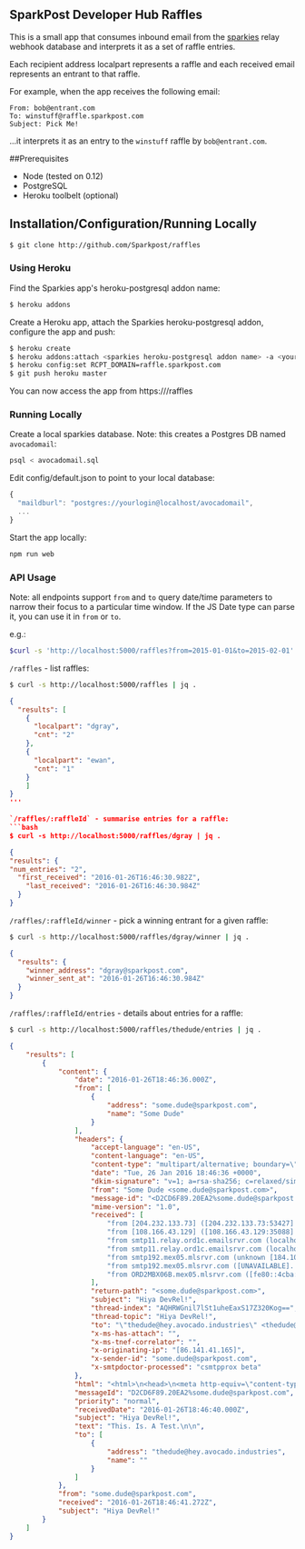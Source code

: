 ## SparkPost Developer Hub Raffles

This is a small app that consumes inbound email from the [sparkies](http://github/com/Sparkpost/sparkies) relay webhook database and interprets it as a set of raffle entries.

Each recipient address localpart represents a raffle and each received email represents an entrant to that raffle.

For example, when the app receives the following email:

```
From: bob@entrant.com
To: winstuff@raffle.sparkpost.com
Subject: Pick Me!
```

...it interprets it as an entry to the `winstuff` raffle by `bob@entrant.com`.

##Prerequisites
- Node (tested on 0.12)
- PostgreSQL
- Heroku toolbelt (optional)

## Installation/Configuration/Running Locally

```bash
$ git clone http://github.com/Sparkpost/raffles
```

### Using Heroku

Find the Sparkies app's heroku-postgresql addon name:

```bash
$ heroku addons
```

Create a Heroku app, attach the Sparkies heroku-postgresql addon, configure the app and push:
```bash
$ heroku create
$ heroku addons:attach <sparkies heroku-postgresql addon name> -a <your app name> --as WEBHOOK_CONSUMER_DB
$ heroku config:set RCPT_DOMAIN=raffle.sparkpost.com
$ git push heroku master
```

You can now access the app from https://<your-app-domain>/raffles

### Running Locally

Create a local sparkies database.  Note: this creates a Postgres DB named `avocadomail`:
```bash
psql < avocadomail.sql
```

Edit config/default.json to point to your local database:
```javascript
{
  "maildburl": "postgres://yourlogin@localhost/avocadomail",
  ...
}
```

Start the app locally:
```bash
npm run web
```

### API Usage
Note: all endpoints support `from` and `to` query date/time parameters to narrow their focus to a particular time window.
If the JS Date type can parse it, you can use it in `from` or `to`.

e.g.:

```bash
$curl -s 'http://localhost:5000/raffles?from=2015-01-01&to=2015-02-01' | jq .
```

`/raffles` - list raffles:
```bash
$ curl -s http://localhost:5000/raffles | jq .
```
```json
{
  "results": [
    {
      "localpart": "dgray",
      "cnt": "2"
    },
    {
      "localpart": "ewan",
      "cnt": "1"
    }
    ]
}
'''

`/raffles/:raffleId` - summarise entries for a raffle:
```bash
$ curl -s http://localhost:5000/raffles/dgray | jq .
```
```json
{
"results": {
"num_entries": "2",
  "first_received": "2016-01-26T16:46:30.982Z",
    "last_received": "2016-01-26T16:46:30.984Z"
  }
}
```

`/raffles/:raffleId/winner` - pick a winning entrant for a given raffle:
```bash
$ curl -s http://localhost:5000/raffles/dgray/winner | jq .
```
```json
{
  "results": {
    "winner_address": "dgray@sparkpost.com",
    "winner_sent_at": "2016-01-26T16:46:30.984Z"
  }
}
```

`/raffles/:raffleId/entries` - details about entries for a raffle:
```bash
$ curl -s http://localhost:5000/raffles/thedude/entries | jq .
```
```json
{
    "results": [
        {
            "content": {
                "date": "2016-01-26T18:46:36.000Z",
                "from": [
                    {
                        "address": "some.dude@sparkpost.com",
                        "name": "Some Dude"
                    }
                ],
                "headers": {
                    "accept-language": "en-US",
                    "content-language": "en-US",
                    "content-type": "multipart/alternative; boundary=\"_000_D2CD6F8920EA2somedudesparkpostcom_\"",
                    "date": "Tue, 26 Jan 2016 18:46:36 +0000",
                    "dkim-signature": "v=1; a=rsa-sha256; c=relaxed/simple; d=sparkpost.com; s=dkim1024; t=1453833998; bh=skhPF1DbeM5zGroj96RyrZ5fgdqbVDMk0cnZMUWQQvU=; h=From:To:Subject:Date:Message-ID; b=W9/6+9E3F0y9oXKrWLb/dbao+AyY77DXs1AxPgn61leURRxxoEgIM4L8O4qHqYApm DnY+fcjIozp90fe6rEd5RYA7saQoICYkCZpO+OJeYkdS5xNukUTFFS7ZwxGqaKYg0m JmUwI7Utnr5FRTUQUsod56YqhVvYaCFFgWGuXHL8=",
                    "from": "Some Dude <some.dude@sparkpost.com>",
                    "message-id": "<D2CD6F89.20EA2%some.dude@sparkpost.com>",
                    "mime-version": "1.0",
                    "received": [
                        "from [204.232.133.73] ([204.232.133.73:53427] helo=a.mx.messagesystems.com) by momentum3.platform1.us-west-2.aws.cl.messagesystems.com (envelope-from <some.dude@sparkpost.com>) (ecelerity 4.2.10.52432 r(Core:4.2.10.0)) with ESMTP id 3B/58-07606-01FB7A65; Tue, 26 Jan 2016 18:46:40 +0000",
                        "from [108.166.43.129] ([108.166.43.129:35088] helo=smtp11.relay.ord1c.emailsrvr.com) by b.mx.messagesystems.com (envelope-from <some.dude@sparkpost.com>) (ecelerity 3.6.0.39694 r(Platform:3.6.0.0)) with ESMTP id C5/B2-28631-E0FB7A65; Tue, 26 Jan 2016 13:46:38 -0500",
                        "from smtp11.relay.ord1c.emailsrvr.com (localhost.localdomain [127.0.0.1]) by smtp11.relay.ord1c.emailsrvr.com (SMTP Server) with ESMTP id 9EBB32804D8 for <thedude@hey.avocado.industries>; Tue, 26 Jan 2016 13:46:38 -0500 (EST)",
                        "from smtp11.relay.ord1c.emailsrvr.com (localhost.localdomain [127.0.0.1]) by smtp11.relay.ord1c.emailsrvr.com (SMTP Server) with ESMTP id 755A528041F for <thedude@hey.avocado.industries>; Tue, 26 Jan 2016 13:46:38 -0500 (EST)",
                        "from smtp192.mex05.mlsrvr.com (unknown [184.106.31.85]) by smtp11.relay.ord1c.emailsrvr.com (SMTP Server) with ESMTPS id 426212804DE for <thedude@hey.avocado.industries>; Tue, 26 Jan 2016 13:46:38 -0500 (EST)",
                        "from smtp192.mex05.mlsrvr.com ([UNAVAILABLE]. [184.106.31.85]) (using TLSv1 with cipher AES256-SHA) by 0.0.0.0:25 (trex/5.5.4); Tue, 26 Jan 2016 13:46:38 -0500",
                        "from ORD2MBX06B.mex05.mlsrvr.com ([fe80::4cba:20ff:fe52:4153]) by ORD2HUB07.mex05.mlsrvr.com ([fe80::d6ae:52ff:fe7f:66a7%15]) with mapi id 14.03.0235.001; Tue, 26 Jan 2016 12:46:37 -0600"
                    ],
                    "return-path": "<some.dude@sparkpost.com>",
                    "subject": "Hiya DevRel!",
                    "thread-index": "AQHRWGnil7lSt1uheEaxS17Z320Kog==",
                    "thread-topic": "Hiya DevRel!",
                    "to": "\"thedude@hey.avocado.industries\" <thedude@hey.avocado.industries>",
                    "x-ms-has-attach": "",
                    "x-ms-tnef-correlator": "",
                    "x-originating-ip": "[86.141.41.165]",
                    "x-sender-id": "some.dude@sparkpost.com",
                    "x-smtpdoctor-processed": "csmtpprox beta"
                },
                "html": "<html>\n<head>\n<meta http-equiv=\"content-type\" content=\"text/html; charset=utf-8\" />\n</head>\n<body style=\"word-wrap: break-word; -webkit-nbsp-mode: space; -webkit-line-break: after-white-space; color: rgb(0, 0, 0); font-size: 14px; font-family: Calibri, sans-serif;\">\n<div>This. Is. A Test.</div>\n<div><br>\n</div>\n</body>\n</html>\n",
                "messageId": "D2CD6F89.20EA2%some.dude@sparkpost.com",
                "priority": "normal",
                "receivedDate": "2016-01-26T18:46:40.000Z",
                "subject": "Hiya DevRel!",
                "text": "This. Is. A Test.\n\n",
                "to": [
                    {
                        "address": "thedude@hey.avocado.industries",
                        "name": ""
                    }
                ]
            },
            "from": "some.dude@sparkpost.com",
            "received": "2016-01-26T18:46:41.272Z",
            "subject": "Hiya DevRel!"
        }
    ]
}

```


